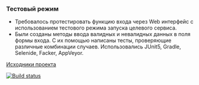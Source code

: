### Тестовый режим
* Требовалось протестировать функцию входа через Web интерфейс с использованием тестового режима запуска целевого сервиса.
* Были созданы методы ввода валидных и невалидных данных в поля формы входа. С их помощью написаны тесты, проверяющие различные комбинации случаев. Использовались JUnit5, Gradle, Selenide, Facker, AppVeyor.

[Исходники проекта](https://github.com/netology-code/aqa-homeworks/tree/master/patterns)

[![Build status](https://ci.appveyor.com/api/projects/status/jmk7yslxx9pop2v7?svg=true)](https://ci.appveyor.com/project/melamorymory/test-mode)
